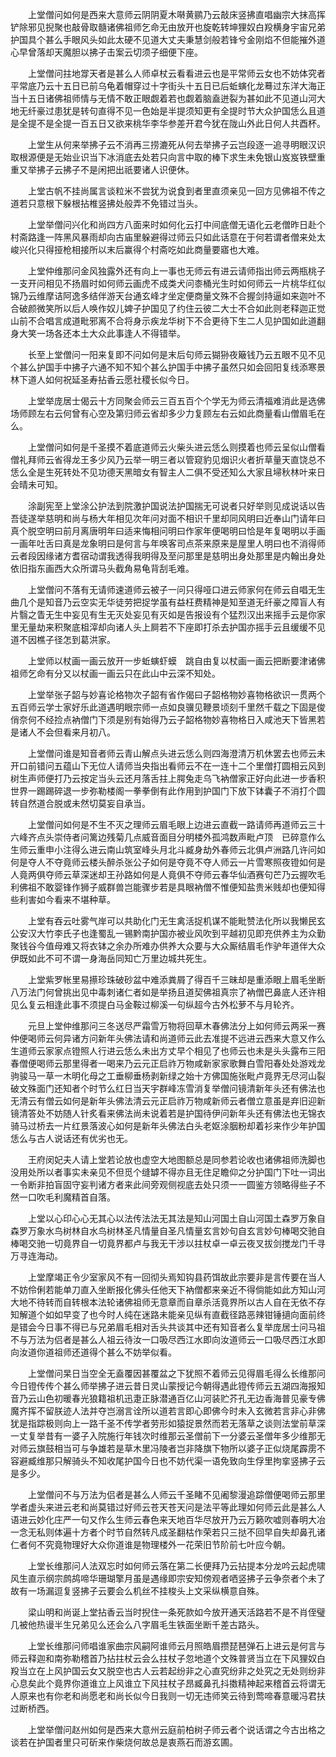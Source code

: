 <!-- { "loadSidebar": true } -->
　　上堂僧问如何是西来大意师云阴阴夏木啭黄鹂乃云敲床竖拂直唱幽宗大抹高挥铲除邪见掜聚也敲骨取髓诸佛祖师乞命无由放开也旋乾转坤狸奴白羖横身宇宙兄弟护国具个甚么手眼风头如此太硬不见道大丈夫秉慧剑般若锋兮金刚焰不但能摧外道心早曾落却天魔胆以拂子击案云切须子细便下座。

　　上堂僧问拄地牚天者是甚么人师卓杖云看看进云也是平常师云女也不妨体究者平常底乃云十五日已前乌龟着帽穿过十字街头十五日已后蚯螾化龙蓦过东洋大海正当十五日诸佛祖师情与无情不敢正眼觑着若也觑着脑盍迸裂为甚如此不见道山河大地无纤豪过患犹是转句直得不见一色始是半提须知更有全提时节大众护国恁么且道是全提不是全提一百五日又欲来桃华李华参差开君今犹在陇山外此日何人共酉杯。

　　上堂生从何来举拂子云不消再三捞漉死从何去举拂子云岂段逐一追寻明眼汉识取根源便是无始业识当下冰消底去处若只向言中取的棒下求生未免银山岌岌铁壁重重又举拂子云拂子不是闲把出祇要诸人识便休。

　　上堂古帆不挂尚属言谈粒米不尝犹为说食到者里直须亲见一回方见佛祖不传之道若只意根下躲根拈椎竖拂处般弄不免错过当头。

　　上堂举僧问兴化和尚四方八面来时如何化云打中间底僧无语化云老僧昨日赴个村斋路逢一阵黑风暴雨却向古庙里躲避得过师云只如此话意在于何若谓者僧来处太峻兴化只得挜枪相接所以末后赢得个村斋吃如此商量要寤也大难。

　　上堂仲维那问金风独露外还有向上一事也无师云有进云请师指出师云两瓶桃子一支开问相见不扬眉时如何师云画虎不成类犬问桼桶光生时如何师云一片桃华红似锦乃云维摩诘阿逸多结伴游天台通玄峰才坐定便商量文殊不合握剑持逼如来迦叶不合破颜微笑所以后人唤作奴儿婢子护国见了约住云彼二大士不合如此则老释迦正觉山前不合唱言成道毗邪离不合将身示疾龙华树下不合更待下生二人见护国如此道翻身大笑一场各还本土大众此事逢人不得错举。

　　长至上堂僧问一阳来复即不问如何是末后句师云猢狲夜簸钱乃云五眼不见不见个甚么护国手中拂子六通不知不知个甚么护国手中拂子虽然只如会回阳复线添寒景林下道人如何祝延圣寿拈香云愿社稷长似今日。

　　上堂举庞居士偈云十方同聚会师云三百五百个个学无为师云清福难消此是选佛场师顾左右云何曾有心空及第归师云省却多少力复顾左右云如此商量看山僧眉毛在么。

　　上堂僧问如何是千圣摸不着底道师云火柴头进云恁么则摸着也师云呈似山僧看僧礼拜师云省得龙王多少风乃云举一明三者以管窥豹见烟识火者折草量天直饶总不恁么全是生死转处不见功德天黑暗女有智主人二俱不受还知么大家且埽秋林叶来日会晴未可知。

　　涂副宪至上堂涂公护法到院激护国说法护国揣无可说者只好举则见成说话以告吾徒遂举慈明和尚与杨大年相见次年问对面不相识千里却同风明曰近奉山门请年曰真个脱空明曰前月离唐明年曰适来悔相问明曰作家年便喝明曰恰是年复喝明以手画一画年吐舌曰真是龙象明曰是何言与年唤客司点茶来原来是屋里人明曰也不消得师云者段因缘诸方耆宿动谓我透得我明得及至问那里是慈明出身处那里是内翰出身处依旧指东画西大众所谓马头截角易龟背刮毛难。

　　上堂僧问不落有无请师速道师云被子一问只得哑口进云师家何在师云自唱无生曲几个是知音乃云空实无华徒劳把捉学虽有益枉费精神是知至道无纤豪之障盲人有片翳之眚无生中妄见有生无灭处妄见有灭如是告报设有个猛烈汉出来摇手云是你家里无量劫来积聚底柤滓却向诸人头上屙若不下座即打杀去护国亦摇手云且缓缓不见道不因樵子径怎到葛洪家。

　　上堂师以杖画一画云放开一步蚯螾虾蟆　跳自由复以杖画一画云把断要津诸佛祖师乞命有分又以杖画一画云只在此山中云深不知处。

　　上堂举张子韶与妙喜论格物次子韶有省作偈曰子韶格物妙喜物格欲识一贯两个五百师云学士家好乐此道遇明眼宗师一点如良骥见鞭景顷刻千里然千载之下固是俊俏奈何不经捡点衲僧门下须是别有始得乃云子韶格物妙喜物格日入咸池天下皆黑若是诸人不会但看来月初八。

　　上堂僧问谁是知音者师云青山解点头进云恁么则四海澄清万机休罢去也师云未开口前错问五蕴山下无位人请师当央指出看师云不在一连十二个里僧打圆相云风到树生声师便打乃云按定当头云还月落舌拄上腭兔走乌飞衲僧家正好向此进一步香积世界一踢踢碎退一步弥勒楼阁一拳拳倒有此作用到护国门下放下钵囊子不消打个圆转自然道合脱或未然切莫妄自承当。

　　上堂僧问如何是不生不灭之理师云眉毛眼上边进云直截一路请师再道师云三十六峰齐点头崇侍者问篱边残菊几点威音面目分明楼外孤鸿数声毗卢顶　已碎意作么生师云重申小注得么进云南山筑室峰头月北斗臧身劫外春师云北俱卢洲路几许问如何是夺人不夺竟师云楼头醉杀张公子如何是夺竟不夺人师云一片雪寒照夜镫如何是人竟两俱夺师云草深迷却王孙路如何是人竟俱不夺师云春华仙酒赛句芒乃云握吹毛利佛祖不敢婴锋作狮子威群兽岂能骤步若是具眼衲僧不惟便知盐贵米贱却也便知得些利害如今看来不堪种草。

　　上堂有吞云吐雾气岸可以共助化门无生禽活捉机谋不能毗赞法化所以我懒民玄公安汉大竹李氏子也逢蜀乱一锡黔南护国亦被业风吹到平越初见即充供养主为众勤聚钱谷今值母难又将衣钵之余办所难办供养大众要与大众厮结眉毛作驴年道伴大众伊既如此不可不谓一身海岳同知亡万里边城共死生。

　　上堂紫罗帐里易攃珍珠破砂盆中难添粪屑了得百千三昧却是重添眼上眉毛坐断八万法门何曾挑出见中毒刺诸仁者如是举扬且道契佛祖真宗了衲僧巴鼻底人还许相见么复云相逢此事不须提白马金鞍过柳溪一句纵超今古外松萝不与月轮齐。

　　元旦上堂仲维那问三冬送尽严霜雪万物将回草木春佛法分上如何师云两采一赛仲便喝师云何异诸方问新年头佛法请和尚道师云此去准提不远进云西来大意又作么生道师云家家点镫照人行进云恁么未出方丈早个相见了也师云也未是头头露布三阳春僧便喝师云那里得者一喝来乃云元正启祚万物咸新家家歌舞白雪阳春处处游戏龙驹骏马一草一木明化母之工垂柳垂杨剥新绿之始十方佛国施张毗卢竟界无尽河山裂破文殊面门还知者个时节么红日当天宇群峰冻雪消复举僧问镜清新年头还有佛法也无清云有僧云如何是新年头佛法清云元正启祚万物咸新师云者僧立意虽是弃旧迎新镜清答处不妨随人针炙看来佛法尚未说着若是护国待伊问新年头还有佛法也无锦衣骑马过桥去一片红景落波心如何是新年头佛法白头老妪涂胭粉却着衫来作少年护国恁么与古人说话还有优劣也无。

　　王府闵妃夫人请上堂若论放也虚空大地图额总是同参若论收也诸佛祖师洗脚也没用处所以者事实未亲见不但觅个缝罅不得亦且无住足瞻仰之分护国门下吐一词出一令断非拍盲固守妄判诸方者来此间旁观侧视底去处只须一一圆鉴方领略得些子不然一口吹毛利魔精首自落。

　　上堂以心印心心无其心以法传法法无其法是知山河国土自山河国土森罗万象自森罗万象水鸟树林自水鸟树林圣凡情量自圣凡情量玄言妙句自玄言妙句棒喝交驰自棒喝交驰一切竟界自一切竟界都卢与我无干涉以拄杖卓一卓云夜叉拔剑搅龙门千寻万寻连海动。

　　上堂摩竭正令少室家风不有一回彻头焉知钩县药饵故此宗要非是言传要在当人不妨伶俐若能单刀直入坐断报化佛头任他天下衲僧都来亲近不得倘能如此方知山河大地不待转而自转根本法轮诸佛祖师无意章而自章杀活竟界所以古人自在无依不存知解道个如如早变了也今时人纯在迷路未能亲见纵有直截径路恶辣钳锤擿向面前终是错会今日事不得已与兄弟眉毛相对舌头共谈其中还有知音者么复举庞居士问马祖不与万法为侣者是甚么人祖云待汝一口吸尽西江水即向汝道师云一口吸尽西江水即向汝道你道祖师还道得个甚么不妨举似看。

　　上堂僧问杲日当空全无盍覆因甚覆盆之下犹照不着师云见得眉毛得么长维那问今日镫传传个甚么师举拂子进云昔日灵山蒙授记今朝得遇此镫传师云五湖四海报知音乃云山色初暖春光狼籍祖机迅疌正脉潜通百亿山河装贮芥孔无边香海普见豪专佛魔齐挥不留朕迹人法并夺岂溺言诠所以道若言即心即佛今时未入玄微若言非心非佛犹是指踪极则向上一路千圣不传学者劳形如猿捉景然而若无落草之谈则法堂前草深一丈复举昔有一婆子入院施行年钱次时维那云圣僧前下一分婆云圣僧年多少维那无对师云旗鼓相当可与争雄若是草木里冯陵者岂非降旗下物所以婆子正似烧尾霹雳不容避臧维那只解骑头不知收尾护国今日也不妨代渠一语免致向生俘里拘挛竖拂子云是多少。

　　上堂僧问不与万法为侣者是甚么人师云千圣睹不见阇黎漫追踪僧便喝师云那里学者虚头来进云老和尚莫错过好师云苍天苍天问是法平等此理如何师云此是甚么人语进云妙化庄严一句又作么生师云春色来天地百华尽放开乃云万籁吹嘘则春明大冶一念无私则体遍十方者个时节自然转凡成圣翻枯作荣若只三挞不回早自失却鼻孔诸仁者何不究竟物理好大众你道谁是物理楼外一花荣旧节阶前七叶应今朝。

　　上堂长维那问人法双忘时如何师云落在第二长便拜乃云拈提本分龙吟云起虎啸风生直示纲宗鹧鸪啼华珊瑚擎月虽是遇缘即宗安知傍观者哂竖拂子云争奈者个未了故有一场漏逗复竖拂子云要会么机丝不挂梭头上文采纵横意自殊。

　　梁山明和尚诞上堂拈香云当时掜住一条死款如今放开通天活路若不是不肖侄璧几被他热谩半生兄弟见么还会么八字眉毛生铁面坐断千差古路头。

　　上堂长维那问师唱谁家曲宗风嗣阿谁师云月照皓眉攒琵琶弹石上进云是何言与师云释迦和南弥勒稽首乃拈拄杖云会么拄杖子忽地道个文殊普贤当立在下风狸奴白羖当立在上风护国云女又脱空也古人云若起纷非之心直究纷非之处究之无处则纷非心息矣此个竟界你道谁立上风谁立下风拄杖子昂臧鼻孔抖擞精神起来稽首云将谓无人原来也有你老和尚愿老和尚长似今日我则一切无违师笑云待到莺啼春意暖冯君扶过断桥西。

　　上堂举僧问赵州如何是西来大意州云庭前柏树子师云者个说话谓之今古出格之谈若在护国者里只可斫来作柴烧何故总是衷燕石而游玄圃。

